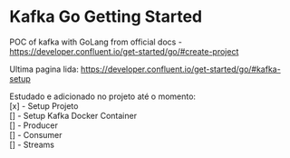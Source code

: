 # Kafka Go Getting Started


POC of kafka with GoLang from official docs - https://developer.confluent.io/get-started/go/#create-project 

Ultima pagina lida: https://developer.confluent.io/get-started/go/#kafka-setup

Estudado e adicionado no projeto até o momento: <br>
[x] - Setup Projeto <br>
[] - Setup Kafka Docker Container  <br>
[] - Producer<br>
[] - Consumer <br>
[] - Streams  


